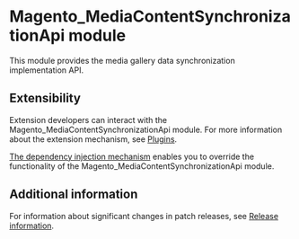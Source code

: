 # Magento_MediaContentSynchronizationApi module

This module provides the media gallery data synchronization implementation API.

## Extensibility

Extension developers can interact with the Magento_MediaContentSynchronizationApi module. For more information about the extension mechanism, see [Plugins](https://developer.adobe.com/commerce/php/development/components/plugins/).

[The dependency injection mechanism](https://developer.adobe.com/commerce/php/development/components/dependency-injection/) enables you to override the functionality of the Magento_MediaContentSynchronizationApi module.

## Additional information

For information about significant changes in patch releases, see [Release information](https://experienceleague.adobe.com/en/docs/commerce-operations/release/notes/overview).

